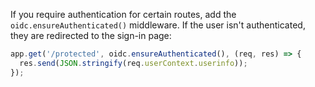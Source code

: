 If you require authentication for certain routes, add the `oidc.ensureAuthenticated()` middleware. If the user isn't authenticated, they are redirected to the sign-in page:

```js
app.get('/protected', oidc.ensureAuthenticated(), (req, res) => {
  res.send(JSON.stringify(req.userContext.userinfo));
});
```
